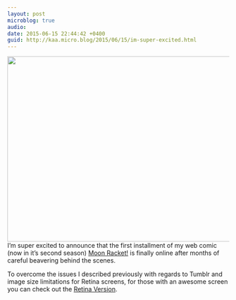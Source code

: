 ```yaml
---
layout: post
microblog: true
audio: 
date: 2015-06-15 22:44:42 +0400
guid: http://kaa.micro.blog/2015/06/15/im-super-excited.html
---
```

<img src="https://www.kaa.bz/uploads/2018/380d30b646.jpg" alt="" width="840" height="420" class="alignnone size-full wp-image-119" /> I’m super excited to announce that the first installment of my web comic (now in it’s second season) <a href="http://moonracket.com/post/121604773954/s02e01-be-prepared" class="tumblr_blog">Moon Racket!</a> is finally online after months of careful beavering behind the scenes.

To overcome the issues I described previously with regards to Tumblr and image size limitations for Retina screens, for those with an awesome screen you can check out the <a href="https://www.flickr.com/photos/khaledaboualfa/18649562138/in/dateposted-public/">Retina Version</a>.
